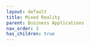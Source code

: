 ```yaml
---
layout: default
title: Mixed Reality
parent: Business Applications
nav_order: 3
has_children: true
---
```

